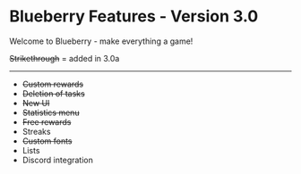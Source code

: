 # Blueberry Features - Version 3.0
Welcome to Blueberry - make everything a game!

~~Strikethrough~~ = added in 3.0a
___
- ~~Custom rewards~~
- ~~Deletion of tasks~~
- ~~New UI~~
- ~~Statistics menu~~
- ~~Free rewards~~
- Streaks
- ~~Custom fonts~~
- Lists
- Discord integration
